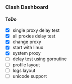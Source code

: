 ### Clash Dashboard

#### ToDo

- [x] single proxy delay test
- [x] all proxies delay test
- [x] change proxy
- [x] start with linux
- [x] system proxy
- [ ] delay test using goroutine
- [ ] profile layout
- [ ] logs layout
- [ ] unicode support
